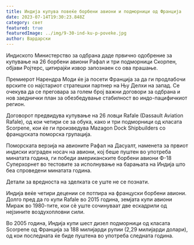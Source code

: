 ```yaml
---
title: Индија купува повеќе борбени авиони и подморници од Франција
date: 2023-07-14T19:30:23.848Z
category: свет
featured: true
featuredImage: ../img/9-30-ind-ku-p-poveke.jpg
author: Вардарски
---
```

Индиското Министерство за одбрана даде првично одобрение за купување на 26 борбени авиони Рафал и три подморници Скорпен, објави Ројтерс, цитирајќи извор запознаен со ова прашање.

Премиерот Нарендра Моди ќе ја посети Франција за да ги продлабочи врските со најстариот стратешки партнер на Њу Делхи на запад. Се очекува да се преговара за голем број важни договори за одбрана и нов заеднички план за обезбедување стабилност во индо-пацифичкиот регион.

Договорот предвидува купување на 26 ловци Rafale (Dassault Aviation Rafale), од кои четири се за обука, како и три подморници од класата Scorpene, кои ќе ги произведува Mazagon Dock Shipbuilders со француската поморска групација.

Поморската верзија на авионите Рафал на Дасуалт, наменета за првиот индиски изграден носач на авиони, кој беше пуштен во употреба минатата година, ги победи американските борбени авиони Ф-18 Суперхорнет во тестовите за исполнување на барањата на Индија што беа спроведени минатата година.

Детали за вредноста на зделката се уште не се познати.

Индија веќе четири децении се потпира на француски борбени авиони. Долго пред да го купи Rafale во 2015 година, земјата купи авиони Мираж во 1980-тите, кои сè уште сочинуваат две ескадрили од нејзините воздухопловни сили.

Во 2005 година, Индија купи шест дизел подморници од класата Scorpene од Франција за 188 милијарди рупии (2,29 милијарди долари), од кои последната ќе биде пуштена во употреба следната година.